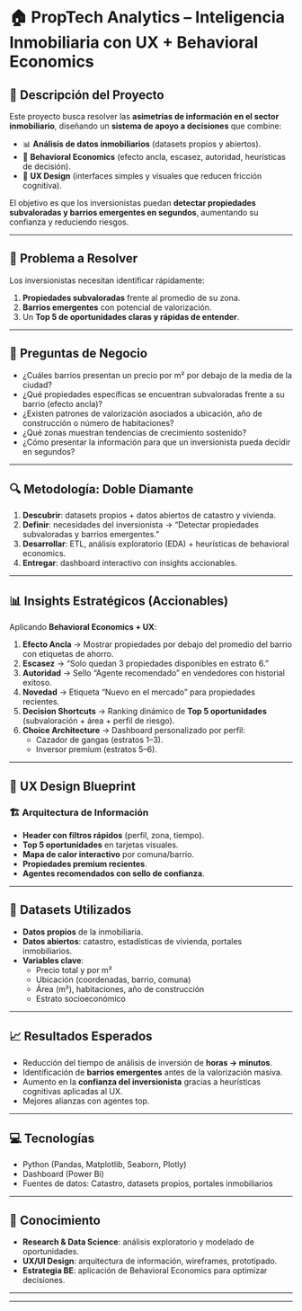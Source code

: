 # 🏠 PropTech Analytics – Inteligencia Inmobiliaria con UX + Behavioral Economics

## 🚀 Descripción del Proyecto
Este proyecto busca resolver las **asimetrías de información en el sector inmobiliario**, diseñando un **sistema de apoyo a decisiones** que combine:

- 📊 **Análisis de datos inmobiliarios** (datasets propios y abiertos).  
- 🧠 **Behavioral Economics** (efecto ancla, escasez, autoridad, heurísticas de decisión).  
- 🎨 **UX Design** (interfaces simples y visuales que reducen fricción cognitiva).  

El objetivo es que los inversionistas puedan **detectar propiedades subvaloradas y barrios emergentes en segundos**, aumentando su confianza y reduciendo riesgos.

---

## 🎯 Problema a Resolver
Los inversionistas necesitan identificar rápidamente:
1. **Propiedades subvaloradas** frente al promedio de su zona.  
2. **Barrios emergentes** con potencial de valorización.  
3. Un **Top 5 de oportunidades claras y rápidas de entender**.  

---

## 📌 Preguntas de Negocio
- ¿Cuáles barrios presentan un precio por m² por debajo de la media de la ciudad?  
- ¿Qué propiedades específicas se encuentran subvaloradas frente a su barrio (efecto ancla)?  
- ¿Existen patrones de valorización asociados a ubicación, año de construcción o número de habitaciones?  
- ¿Qué zonas muestran tendencias de crecimiento sostenido?  
- ¿Cómo presentar la información para que un inversionista pueda decidir en segundos?  

---

## 🔍 Metodología: Doble Diamante
1. **Descubrir**: datasets propios + datos abiertos de catastro y vivienda.  
2. **Definir**: necesidades del inversionista → “Detectar propiedades subvaloradas y barrios emergentes.”  
3. **Desarrollar**: ETL, análisis exploratorio (EDA) + heurísticas de behavioral economics.  
4. **Entregar**: dashboard interactivo con insights accionables.  

---

## 📊 Insights Estratégicos (Accionables)
Aplicando **Behavioral Economics + UX**:

1. **Efecto Ancla** → Mostrar propiedades por debajo del promedio del barrio con etiquetas de ahorro.  
2. **Escasez** → “Solo quedan 3 propiedades disponibles en estrato 6.”  
3. **Autoridad** → Sello “Agente recomendado” en vendedores con historial exitoso.  
4. **Novedad** → Etiqueta “Nuevo en el mercado” para propiedades recientes.  
5. **Decision Shortcuts** → Ranking dinámico de **Top 5 oportunidades** (subvaloración + área + perfil de riesgo).  
6. **Choice Architecture** → Dashboard personalizado por perfil:  
   - Cazador de gangas (estratos 1–3).  
   - Inversor premium (estratos 5–6).  

---

## 🎨 UX Design Blueprint

### 🏗 Arquitectura de Información
- **Header con filtros rápidos** (perfil, zona, tiempo).  
- **Top 5 oportunidades** en tarjetas visuales.  
- **Mapa de calor interactivo** por comuna/barrio.  
- **Propiedades premium recientes**.  
- **Agentes recomendados con sello de confianza**.    

---

## 📂 Datasets Utilizados
- **Datos propios** de la inmobiliaria.  
- **Datos abiertos**: catastro, estadísticas de vivienda, portales inmobiliarios.  
- **Variables clave**:  
  - Precio total y por m²  
  - Ubicación (coordenadas, barrio, comuna)  
  - Área (m²), habitaciones, año de construcción  
  - Estrato socioeconómico  

---

## 📈 Resultados Esperados
- Reducción del tiempo de análisis de inversión de **horas → minutos**.  
- Identificación de **barrios emergentes** antes de la valorización masiva.  
- Aumento en la **confianza del inversionista** gracias a heurísticas cognitivas aplicadas al UX.  
- Mejores alianzas con agentes top.  

---

## 💻 Tecnologías
- Python (Pandas, Matplotlib, Seaborn, Plotly)  
- Dashboard (Power Bi)  
- Fuentes de datos: Catastro, datasets propios, portales inmobiliarios  

---

## 👥 Conocimiento
- **Research & Data Science**: análisis exploratorio y modelado de oportunidades.  
- **UX/UI Design**: arquitectura de información, wireframes, prototipado.  
- **Estrategia BE**: aplicación de Behavioral Economics para optimizar decisiones.  

---



---

